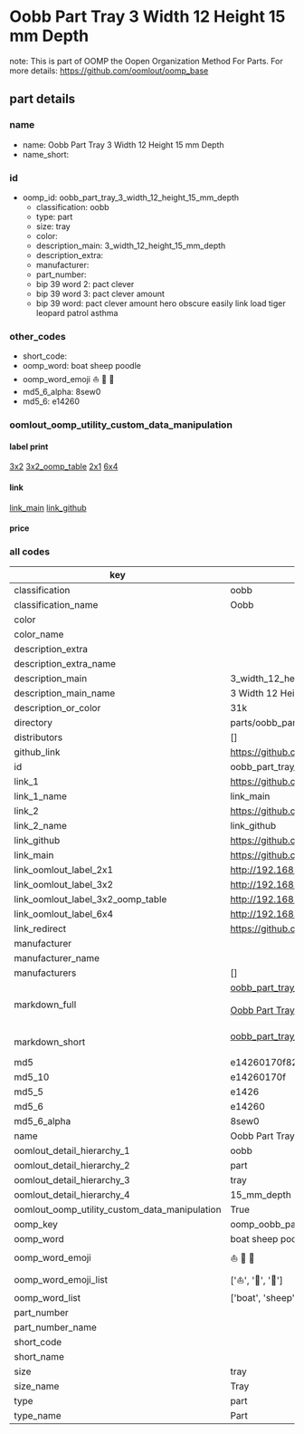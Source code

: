 # Oobb Part Tray 3 Width 12 Height 15 mm Depth  

note: This is part of OOMP the Oopen Organization Method For Parts. For more details: https://github.com/oomlout/oomp_base

##  part details
  







### name
* name: Oobb Part Tray 3 Width 12 Height 15 mm Depth
* name_short: 
### id
* oomp_id: oobb_part_tray_3_width_12_height_15_mm_depth
  * classification: oobb
  * type: part
  * size: tray
  * color: 
  * description_main: 3_width_12_height_15_mm_depth
  * description_extra: 
  * manufacturer: 
  * part_number: 
  * bip 39 word 2: pact clever
  * bip 39 word 3: pact clever amount
  * bip 39 word: pact clever amount hero obscure easily link load tiger leopard patrol asthma

### other_codes
* short_code: 
* oomp_word: boat sheep poodle
* oomp_word_emoji :boat: :sheep: :poodle:
* md5_6_alpha: 8sew0
* md5_6: e14260






### oomlout_oomp_utility_custom_data_manipulation
#### label print
[3x2](http://192.168.1.245:1112/?label=oomp%208sew0)
[3x2_oomp_table](http://192.168.1.108:1112/?label=oomp%208sew0)
[2x1](http://192.168.1.242:1112/?label=oomp%208sew0)
[6x4](http://192.168.1.55:1112/?label=oomp%208sew0)    

#### link

[link_main](https://github.com/oomlout/oomlout_oomp_version_1_messy/tree/main/parts/oobb_part_tray_3_width_12_height_15_mm_depth) [link_github](https://github.com/oomlout/oomlout_oomp_version_1_messy/tree/main/parts/oobb_part_tray_3_width_12_height_15_mm_depth)                             

#### price







### all codes 
| key | value |  
| --- | --- |  
| classification | oobb |  
| classification_name | Oobb |  
| color |  |  
| color_name |  |  
| description_extra |  |  
| description_extra_name |  |  
| description_main | 3_width_12_height_15_mm_depth |  
| description_main_name | 3 Width 12 Height 15 mm Depth |  
| description_or_color | 31k |  
| directory | parts/oobb_part_tray_3_width_12_height_15_mm_depth |  
| distributors | [] |  
| github_link | https://github.com/oomlout/oomlout_oomp_part_src/tree/main/parts/oobb_part_tray_3_width_12_height_15_mm_depth |  
| id | oobb_part_tray_3_width_12_height_15_mm_depth |  
| link_1 | https://github.com/oomlout/oomlout_oomp_version_1_messy/tree/main/parts/oobb_part_tray_3_width_12_height_15_mm_depth |  
| link_1_name | link_main |  
| link_2 | https://github.com/oomlout/oomlout_oomp_version_1_messy/tree/main/parts/oobb_part_tray_3_width_12_height_15_mm_depth |  
| link_2_name | link_github |  
| link_github | https://github.com/oomlout/oomlout_oomp_version_1_messy/tree/main/parts/oobb_part_tray_3_width_12_height_15_mm_depth |  
| link_main | https://github.com/oomlout/oomlout_oomp_version_1_messy/tree/main/parts/oobb_part_tray_3_width_12_height_15_mm_depth |  
| link_oomlout_label_2x1 | http://192.168.1.242:1112/?label=oomp%208sew0 |  
| link_oomlout_label_3x2 | http://192.168.1.245:1112/?label=oomp%208sew0 |  
| link_oomlout_label_3x2_oomp_table | http://192.168.1.108:1112/?label=oomp%208sew0 |  
| link_oomlout_label_6x4 | http://192.168.1.55:1112/?label=oomp%208sew0 |  
| link_redirect | https://github.com/oomlout/oomlout_oomp_version_1_messy/tree/main/parts/oobb_part_tray_3_width_12_height_15_mm_depth |  
| manufacturer |  |  
| manufacturer_name |  |  
| manufacturers | [] |  
| markdown_full | [oobb_part_tray_3_width_12_height_15_mm_depth](none)<br>[](none)<br>[Oobb Part Tray 3 Width 12 Height 15 Mm Depth](none)<br><br> |  
| markdown_short | [oobb_part_tray_3_width_12_height_15_mm_depth](none)<br><br> |  
| md5 | e14260170f82f041164c26b4100aa4f5 |  
| md5_10 | e14260170f |  
| md5_5 | e1426 |  
| md5_6 | e14260 |  
| md5_6_alpha | 8sew0 |  
| name | Oobb Part Tray 3 Width 12 Height 15 mm Depth |  
| oomlout_detail_hierarchy_1 | oobb |  
| oomlout_detail_hierarchy_2 | part |  
| oomlout_detail_hierarchy_3 | tray |  
| oomlout_detail_hierarchy_4 | 15_mm_depth |  
| oomlout_oomp_utility_custom_data_manipulation | True |  
| oomp_key | oomp_oobb_part_tray_3_width_12_height_15_mm_depth |  
| oomp_word | boat sheep poodle |  
| oomp_word_emoji | :boat: :sheep: :poodle: |  
| oomp_word_emoji_list | [':boat:', ':sheep:', ':poodle:'] |  
| oomp_word_list | ['boat', 'sheep', 'poodle'] |  
| part_number |  |  
| part_number_name |  |  
| short_code |  |  
| short_name |  |  
| size | tray |  
| size_name | Tray |  
| type | part |  
| type_name | Part |  
